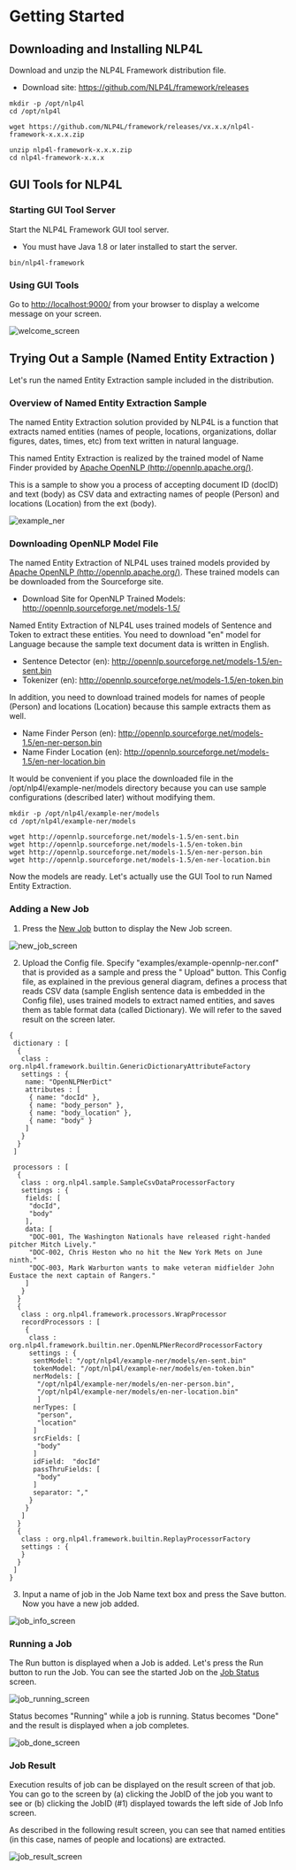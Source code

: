 # Getting Started

## Downloading and Installing NLP4L

Download and unzip the NLP4L Framework distribution file. 


* Download site: https://github.com/NLP4L/framework/releases

```shell
mkdir -p /opt/nlp4l
cd /opt/nlp4l

wget https://github.com/NLP4L/framework/releases/vx.x.x/nlp4l-framework-x.x.x.zip

unzip nlp4l-framework-x.x.x.zip
cd nlp4l-framework-x.x.x

```

## GUI Tools for NLP4L

### Starting GUI Tool Server

Start the NLP4L Framework GUI tool server.

* You must have Java 1.8 or later installed to start the server.


```shell
bin/nlp4l-framework

```
### Using GUI Tools

Go to [http://localhost:9000/](http://localhost:9000/) from your browser to display a welcome message on your screen.

![welcome_screen](images/screenshot_welcome.png)

## Trying Out a Sample (Named Entity Extraction )

Let's run the named Entity Extraction sample included in the distribution.

### Overview of Named Entity Extraction Sample

The named Entity Extraction solution provided by NLP4L is a function that extracts named entities (names of people, locations, organizations, dollar figures, dates, times, etc) from text written in natural language.

This named Entity Extraction is realized by the trained model of Name Finder provided by [Apache OpenNLP (http://opennlp.apache.org/)](http://opennlp.apache.org/).

This is a sample to show you a process of accepting document ID (docID) and text (body) as CSV data and extracting names of people (Person) and locations (Location) from the ext (body).


![example_ner](images/example_ner.png)



### Downloading OpenNLP Model File

The named Entity Extraction of NLP4L uses trained models provided by [Apache OpenNLP (http://opennlp.apache.org/)](http://opennlp.apache.org/). These trained models can be downloaded from the Sourceforge site.

* Download Site for OpenNLP Trained Models: http://opennlp.sourceforge.net/models-1.5/

Named Entity Extraction of NLP4L uses trained models of Sentence and Token to extract these entities. You need to download "en" model for Language because the sample text document data is written in English.

* Sentence Detector (en): http://opennlp.sourceforge.net/models-1.5/en-sent.bin
* Tokenizer (en): http://opennlp.sourceforge.net/models-1.5/en-token.bin

In addition, you need to download trained models for names of people (Person) and locations (Location) because this sample extracts them as well.

* Name Finder Person (en): http://opennlp.sourceforge.net/models-1.5/en-ner-person.bin
* Name Finder Location (en): http://opennlp.sourceforge.net/models-1.5/en-ner-location.bin

It would be convenient if you place the downloaded file in the /opt/nlp4l/example-ner/models directory because you can use sample configurations (described later) without modifying them.

```
mkdir -p /opt/nlp4l/example-ner/models
cd /opt/nlp4l/example-ner/models

wget http://opennlp.sourceforge.net/models-1.5/en-sent.bin
wget http://opennlp.sourceforge.net/models-1.5/en-token.bin
wget http://opennlp.sourceforge.net/models-1.5/en-ner-person.bin
wget http://opennlp.sourceforge.net/models-1.5/en-ner-location.bin

```

Now the models are ready. Let's actually use the GUI Tool to run Named Entity Extraction.


### Adding a New Job

1. Press the [New Job](http://localhost:9000/dashboard/job/new) button to display the New Job screen.

![new_job_screen](images/screenshot_new_job.png)

2. Upload the Config file.
Specify "examples/example-opennlp-ner.conf" that is provided as a sample and press the " Upload" button.
This Config file, as explained in the previous general diagram, defines a process that reads CSV data (sample English sentence data is embedded in the Config file), uses trained models to extract named entities, and saves them as table format data (called Dictionary). We will refer to the saved result on the screen later.


```
{
 dictionary : [
  {
   class : org.nlp4l.framework.builtin.GenericDictionaryAttributeFactory
   settings : {
    name: "OpenNLPNerDict"
    attributes : [
     { name: "docId" },
     { name: "body_person" },
     { name: "body_location" },
     { name: "body" }
    ]
   }
  }
 ]

 processors : [
  {
   class : org.nlp4l.sample.SampleCsvDataProcessorFactory
   settings : {
    fields: [
     "docId",
     "body"
    ],
    data: [
     "DOC-001, The Washington Nationals have released right-handed pitcher Mitch Lively."
     "DOC-002, Chris Heston who no hit the New York Mets on June ninth."
     "DOC-003, Mark Warburton wants to make veteran midfielder John Eustace the next captain of Rangers."
    ]
   }
  }
  {
   class : org.nlp4l.framework.processors.WrapProcessor
   recordProcessors : [
    {
     class : org.nlp4l.framework.builtin.ner.OpenNLPNerRecordProcessorFactory
     settings : {
      sentModel: "/opt/nlp4l/example-ner/models/en-sent.bin"
      tokenModel: "/opt/nlp4l/example-ner/models/en-token.bin"
      nerModels: [
       "/opt/nlp4l/example-ner/models/en-ner-person.bin",
       "/opt/nlp4l/example-ner/models/en-ner-location.bin"
       ]
      nerTypes: [
       "person",
       "location"
      ]
      srcFields: [
       "body"
      ]
      idField:  "docId"
      passThruFields: [
       "body"
      ]
      separator: ","
     }
    }
   ]
  }
  {
   class : org.nlp4l.framework.builtin.ReplayProcessorFactory
   settings : {
   }
  }
 ]
}

```

3. Input a name of job in the Job Name text box and press the Save button.
Now you have a new job added.

![job_info_screen](images/screenshot_job_info.png)

### Running a Job

The Run button is displayed when a Job is added. Let's press the Run button to run the Job.
You can see the started Job on the [Job Status](http://localhost:9000/dashboard/job/status) screen.


![job_running_screen](images/screenshot_job_running.png)

Status becomes "Running" while a job is running.
Status becomes "Done" and the result is displayed when a job completes.

![job_done_screen](images/screenshot_job_done.png)


### Job Result

Execution results of job can be displayed on the result screen of that job. You can go to the screen by (a) clicking the JobID of the job you want to see or (b) clicking the JobID (#1) displayed towards the left side of Job Info screen.

As described in the following result screen, you can see that named entities (in this case, names of people and locations) are extracted.

![job_result_screen](images/screenshot_job_result_ner.png)



